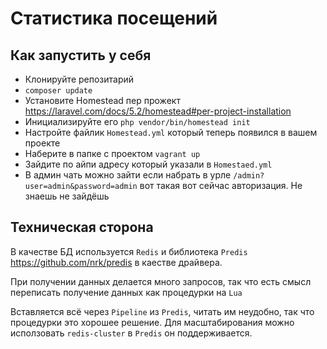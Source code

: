 # Статистика посещений

## Как запустить у себя
- Клонируйте репозитарий
- ```composer update```
- Установите Homestead пер прожект https://laravel.com/docs/5.2/homestead#per-project-installation
- Инициализируйте его ```php vendor/bin/homestead init```
- Настройте файлик ```Homestead.yml``` который теперь появился в вашем проекте
- Наберите в папке с проектом ```vagrant up```
- Зайдите по айпи адресу который указали в ```Homestaed.yml```
- В админ чать можно зайти если набрать в урле ```/admin?user=admin&password=admin``` вот такая вот сейчас авторизация. Не знаешь не зайдёшь

## Техническая сторона
В качестве БД используется ```Redis``` и библиотека ```Predis``` https://github.com/nrk/predis в каестве драйвера.

При получении данных делается много запросов, так что есть смысл переписать получение данных как процедурки на ```Lua```

Вставляется всё через ```Pipeline``` из ```Predis```, читать им неудобно, так что процедурки это хорошее решение.
Для масштабирования можно исползовать ```redis-cluster``` в ```Predis``` он поддерживается.

